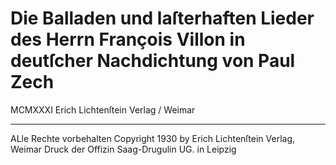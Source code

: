 # Die Balladen und laſterhaften Lieder des Herrn François Villon in deutſcher Nachdichtung von Paul Zech

MCMXXXI
Erich Lichtenſtein Verlag / Weimar

---

ALle Rechte vorbehalten
Copyright 1930 by Erich Lichtenſtein Verlag, Weimar
Druck der Offizin Saag-Drugulin UG. in Leipzig

